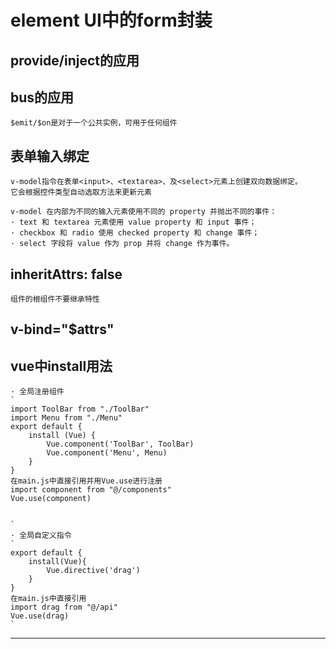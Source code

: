 # element UI中的form封装

## provide/inject的应用

## bus的应用
    $emit/$on是对于一个公共实例，可用于任何组件

## 表单输入绑定
    v-model指令在表单<input>、<textarea>、及<select>元素上创建双向数据绑定。
    它会根据控件类型自动选取方法来更新元素

    v-model 在内部为不同的输入元素使用不同的 property 并抛出不同的事件：
    · text 和 textarea 元素使用 value property 和 input 事件；
    · checkbox 和 radio 使用 checked property 和 change 事件；
    · select 字段将 value 作为 prop 并将 change 作为事件。

## inheritAttrs: false 
    组件的根组件不要继承特性

## v-bind="$attrs"

## vue中install用法
    · 全局注册组件
    ` 
    import ToolBar from "./ToolBar"
    import Menu from "./Menu"
    export default {
        install (Vue) {
            Vue.component('ToolBar', ToolBar)
            Vue.component('Menu', Menu)
        }
    }
    在main.js中直接引用并用Vue.use进行注册
    import component from "@/components"
    Vue.use(component)


    `
    · 全局自定义指令
    `
    export default {
        install(Vue){
            Vue.directive('drag')
        }
    }
    在main.js中直接引用
    import drag from "@/api"
    Vue.use(drag)
    `
***